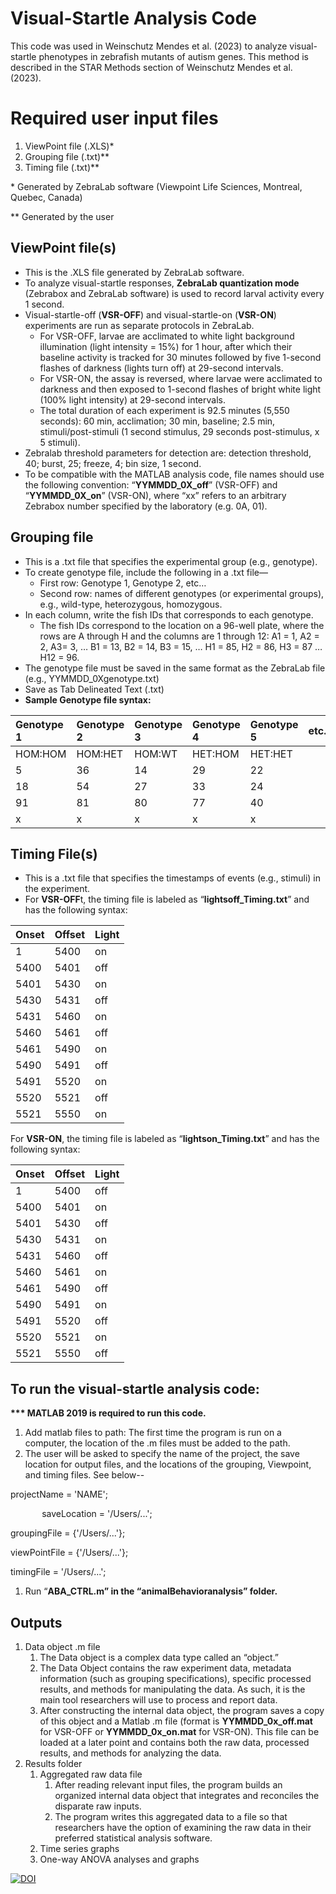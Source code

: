 ﻿# **Visual-Startle Analysis Code**
This code was used in Weinschutz Mendes et al. (2023) to analyze visual-startle phenotypes in zebrafish mutants of autism genes. This method is described in the STAR Methods section of Weinschutz Mendes et al. (2023). 
# **Required user input files**
1. ViewPoint file (.XLS)\*
1. Grouping file (.txt)\*\*
1. Timing file (.txt)\*\*

\* Generated by ZebraLab software (Viewpoint Life Sciences, Montreal, Quebec, Canada)

\*\* Generated by the user
## **ViewPoint file(s)**
- This is the .XLS file generated by ZebraLab software. 
- To analyze visual-startle responses, **ZebraLab quantization mode** (Zebrabox and ZebraLab software) is used to record larval activity every 1 second. 
- Visual-startle-off (**VSR-OFF**) and visual-startle-on (**VSR-ON**) experiments are run as separate protocols in ZebraLab. 
  - For VSR-OFF, larvae are acclimated to white light background illumination (light intensity = 15%) for 1 hour, after which their baseline activity is tracked for 30 minutes followed by five 1-second flashes of darkness (lights turn off) at 29-second intervals. 
  - For VSR-ON, the assay is reversed, where larvae were acclimated to darkness and then exposed to 1-second flashes of bright white light (100% light intensity) at 29-second intervals. 
  - The total duration of each experiment is 92.5 minutes (5,550 seconds): 60 min, acclimation; 30 min, baseline; 2.5 min, stimuli/post-stimuli (1 second stimulus, 29 seconds post-stimulus, x 5 stimuli). 
- Zebralab threshold parameters for detection are: detection threshold, 40; burst, 25; freeze, 4; bin size, 1 second. 
- To be compatible with the MATLAB analysis code, file names should use the following convention: “**YYMMDD\_0X\_off**” (VSR-OFF) and “**YYMMDD\_0X\_on**” (VSR-ON), where “xx” refers to an arbitrary Zebrabox number specified by the laboratory (e.g. 0A, 01).
## **Grouping file**
- This is a .txt file that specifies the experimental group (e.g., genotype).
- To create genotype file, include the following in a .txt file—
  - First row: Genotype 1, Genotype 2, etc…
  - Second row: names of different genotypes (or experimental groups), e.g., wild-type, heterozygous, homozygous. 
- In each column, write the fish IDs that corresponds to each genotype. 
  - The fish IDs correspond to the location on a 96-well plate, where the rows are A through H and the columns are 1 through 12: A1 = 1, A2 = 2, A3= 3, … B1 = 13, B2 = 14, B3 = 15, … H1 = 85, H2 = 86, H3 = 87 … H12 = 96.
- The genotype file must be saved in the same format as the ZebraLab file (e.g., YYMMDD\_0Xgenotype.txt) 
- Save as Tab Delineated Text (.txt)
- **Sample Genotype file syntax:**


|Genotype 1|Genotype 2|Genotype 3|Genotype 4|Genotype 5|etc...|
| :- | :- | :- | :- | :- | :- |
|HOM:HOM|HOM:HET|HOM:WT|HET:HOM|HET:HET||
|5|36|14|29|22||
|18|54|27|33|24||
|91|81|80|77|40||
|x|x|x|x|x||

## **Timing File(s)**
- This is a .txt file that specifies the timestamps of events (e.g., stimuli) in the experiment.
- For **VSR-OFF**t, the timing file is labeled as “**lightsoff\_Timing.txt**” and has the following syntax:

|Onset|Offset|Light|
| :- | :- | :- |
|1|5400|on|
|5400|5401|off|
|5401|5430|on|
|5430|5431|off|
|5431|5460|on|
|5460|5461|off|
|5461|5490|on|
|5490|5491|off|
|5491|5520|on|
|5520|5521|off|
|5521|5550|on|

For **VSR-ON**, the timing file is labeled as “**lightson\_Timing.txt**” and has the following syntax:

|Onset|Offset|Light|
| :- | :- | :- |
|1|5400|off|
|5400|5401|on|
|5401|5430|off|
|5430|5431|on|
|5431|5460|off|
|5460|5461|on|
|5461|5490|off|
|5490|5491|on|
|5491|5520|off|
|5520|5521|on|
|5521|5550|off|

## **To run the visual-startle analysis code:**
**\*\*\* MATLAB 2019 is required to run this code.**

1. Add matlab files to path: The first time the program is run on a computer, the location of the .m files must be added to the path.
1. The user will be asked to specify the name of the project, the save location for output files, and the locations of the grouping, Viewpoint, and timing files. See below--

projectName = 'NAME';

`   	`saveLocation = '/Users/...';



groupingFile = {'/Users/...'};



viewPointFile = {'/Users/...'};



timingFile = '/Users/...';

1. Run “**ABA\_CTRL.m” in the “animalBehavioranalysis” folder.**
## **Outputs**
1. Data object .m file
   1. The Data object is a complex data type called an “object.” 
   1. The Data Object contains the raw experiment data, metadata information (such as grouping specifications), specific processed results, and methods for manipulating the data.  As such, it is the main tool researchers will use to process and report data.
   1. After constructing the internal data object, the program saves a copy of this object and a Matlab .m file (format is **YYMMDD\_0x\_off.mat** for VSR-OFF or **YYMMDD\_0x\_on.mat** for VSR-ON). This file can be loaded at a later point and contains both the raw data, processed results, and methods for analyzing the data. 
1. Results folder
   1. Aggregated raw data file
      1. After reading relevant input files, the program builds an organized internal data object that integrates and reconciles the disparate raw inputs. 
      1. The program writes this aggregated data to a file so that researchers have the option of examining the raw data in their preferred statistical analysis software. 
   1. Time series graphs
   1. One-way ANOVA analyses and graphs

[![DOI](https://zenodo.org/badge/601389493.svg)](https://zenodo.org/badge/latestdoi/601389493)
